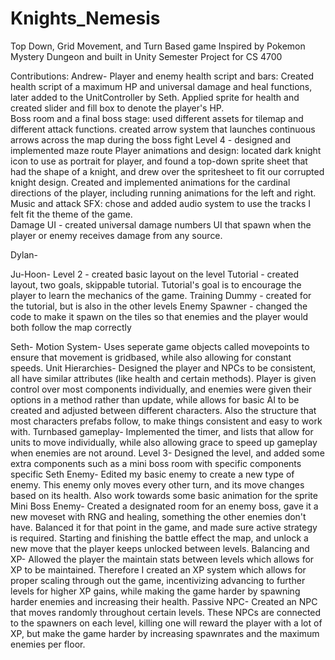 # Knights_Nemesis
Top Down, Grid Movement, and Turn Based game
Inspired by Pokemon Mystery Dungeon and built in Unity
Semester Project for CS 4700


Contributions:
  Andrew- 
    Player and enemy health script and bars: Created health script of a maximum HP and universal damage and heal functions,  later added to the UnitController by Seth.  Applied sprite for health and created slider and fill box to denote the player's HP.  
    Boss room and a final boss stage: used different assets for tilemap and different attack functions.
      created arrow system that launches continuous arrows across the map during the boss fight
    Level 4 - designed and implemented maze route 
    Player animations and design: located dark knight icon to use as portrait for player, and found a top-down sprite sheet that had the shape of a knight, and drew over the spritesheet to fit our corrupted knight design.  Created and implemented animations for the cardinal directions of the player, including running animations for the left and right.  
    Music and attack SFX: chose and added audio system to use the tracks I felt fit the theme of the game.  
    Damage UI - created universal damage numbers UI that spawn when the player or enemy receives damage from any source.  
    
    
    
  Dylan-
    
  Ju-Hoon- 
	Level 2 - created basic layout on the level
	Tutorial - created layout, two goals, skippable tutorial. Tutorial's goal is to encourage the player to learn the mechanics of the game.
	Training Dummy - created for the tutorial, but is also in the other levels
	Enemy Spawner - changed the code to make it spawn on the tiles so that enemies and the player would both follow the map correctly
	
  
    
  Seth-
    Motion System- Uses seperate game objects called movepoints to ensure that movement is gridbased, while also allowing for constant speeds.
    Unit Hierarchies- Designed the player and NPCs to be consistent, all have similar attributes (like health and certain methods). Player is given control over most components individually, and enemies were given their options in a method rather than update, while allows for basic AI to be created and adjusted between different characters. Also the structure that most characters prefabs follow, to make things consistent and easy to work with.
    Turnbased gameplay- Implemented the timer, and lists that allow for units to move individually, while also allowing grace to speed up gameplay when enemies are not around.
    Level 3- Designed the level, and added some extra components such as a mini boss room with specific components specific
    Seth Enemy- Edited my basic enemy to create a new type of enemy. This enemy only moves every other turn, and its move changes based on its health. Also work towards some basic animation for the sprite
    Mini Boss Enemy- Created a designated room for an enemy boss, gave it a new moveset with RNG and healing, something the other enemies don't have. Balanced it for that point in the game, and made sure active strategy is required. Starting and finishing the battle effect the map, and unlock a new move that the player keeps unlocked between levels.
    Balancing and XP- Allowed the player the maintain stats between levels which allows for XP to be maintained. Therefore I created an XP system which allows for proper scaling through out the game, incentivizing advancing to further levels for higher XP gains, while making the game harder by spawning harder enemies and increasing their health.
    Passive NPC- Created an NPC that moves randomly throughout certain levels. These NPCs are connected to the spawners on each level, killing one will reward the player with a lot of XP, but make the game harder by increasing spawnrates and the maximum enemies per floor.
